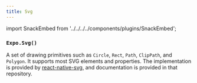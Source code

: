 ```yaml
---
title: Svg
---
```


import SnackEmbed from '../../../../components/plugins/SnackEmbed';

### `Expo.Svg()`

A set of drawing primitives such as `Circle`, `Rect`, `Path`,
`ClipPath`, and `Polygon`. It supports most SVG elements and properties.
The implementation is provided by [react-native-svg](https://github.com/react-native-community/react-native-svg), and documentation is provided in that repository.

<SnackEmbed snackId="HJ1m5ICJb" />

#